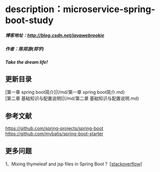 # description：microservice-spring-boot-study
##### 博客地址：http://blog.csdn.net/javawebrookie
##### 作者：陈郑游(郑宇)
##### Take the dream life!



## 更新目录
[第一章 spring boot简介]|(/md/第一章 spring boot简介.md)  
[第二章 基础知识与配置说明]|(/md/第二章 基础知识与配置说明.md)  












## 参考文献
https://github.com/spring-projects/spring-boot  
https://github.com/mybatis/spring-boot-starter      
    

## 更多问题
1、Mixing thymeleaf and jsp files in Spring Boot？
[[stackoverflow]](https://stackoverflow.com/questions/31985798/mixing-thymeleaf-and-jsp-files-in-spring-boot/43818962#43818962)         






